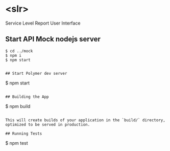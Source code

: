 # \<slr\>

Service Level Report User Interface

## Start API Mock nodejs server

```
$ cd ../mock
$ npm i
$ npm start


## Start Polymer dev server

```
$ npm start
```

## Building the App

```
$ npm build
```

This will create builds of your application in the `build/` directory, optimized to be served in production.

## Running Tests

```
$ npm test
```
